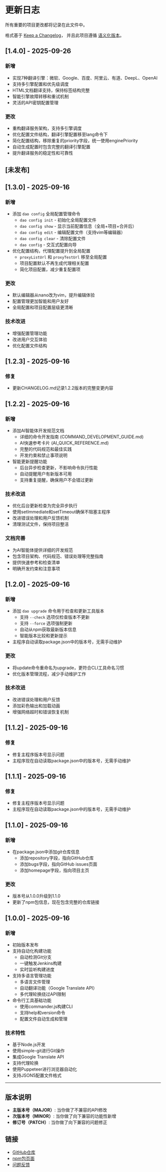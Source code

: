 # 更新日志

所有重要的项目更改都将记录在此文件中。

格式基于 [Keep a Changelog](https://keepachangelog.com/zh-CN/1.0.0/)，
并且此项目遵循 [语义化版本](https://semver.org/lang/zh-CN/)。

## [1.4.0] - 2025-09-26

### 新增
- 实现7种翻译引擎：微软、Google、百度、阿里云、有道、DeepL、OpenAI
- 支持多引擎配置和优先级调度
- HTML文档翻译支持，保持标签结构完整
- 智能引擎故障转移和重试机制
- 灵活的API密钥配置管理

### 更改
- 重构翻译服务架构，支持多引擎调度
- 优化配置文件结构，翻译引擎配置移至lang命令下
- 简化配置结构，移除重复的priority字段，统一使用enginePriority
- 自动生成配置时包含完整的翻译引擎配置
- 提升翻译服务的稳定性和可靠性

## [未发布]


## [1.3.0] - 2025-09-16

### 新增
- 添加 `dao config` 全局配置管理命令
  - `dao config init` - 初始化全局配置文件
  - `dao config show` - 显示当前配置信息（全局+项目+合并后）
  - `dao config edit` - 编辑配置文件（支持vim等编辑器）
  - `dao config clear` - 清除配置文件
  - `dao config` - 交互式配置向导
- 优化配置结构，代理配置提升到全局配置
  - `proxyListUrl` 和 `proxyTestUrl` 移至全局配置
  - 项目配置默认不再生成代理相关配置
  - 简化项目配置，减少重复配置项

### 更改
- 默认编辑器从nano改为vim，提升编辑体验
- 配置管理更加智能和用户友好
- 全局配置和项目配置层级更清晰

### 技术改进
- 增强配置管理功能
- 改进用户交互体验
- 优化配置文件结构

## [1.2.3] - 2025-09-16

### 修复
- 更新CHANGELOG.md记录1.2.2版本的完整变更内容

## [1.2.2] - 2025-09-16

### 新增
- 添加AI智能体开发规范文档
  - 详细的命令开发指南 (COMMAND_DEVELOPMENT_GUIDE.md)
  - AI快速参考卡片 (AI_QUICK_REFERENCE.md)
  - 完整的代码规范和最佳实践
  - 开发约束和禁止事项说明
- 智能更新提醒功能
  - 后台异步检查更新，不影响命令执行性能
  - 自动提醒用户有新版本可用
  - 支持重复提醒，确保用户不会错过更新

### 技术改进
- 优化后台更新检查为完全异步执行
- 使用setImmediate和setTimeout确保不阻塞主程序
- 改进错误处理和用户反馈机制
- 清理测试文件，保持项目整洁

### 文档完善
- 为AI智能体提供详细的开发规范
- 包含项目架构、代码规范、错误处理等完整指南
- 提供快速参考和检查清单
- 明确开发约束和注意事项

## [1.2.0] - 2025-09-16

### 新增
- 添加 `dao upgrade` 命令用于检查和更新工具版本
  - 支持 `--check` 选项仅检查版本不更新
  - 支持 `--force` 选项强制更新
  - 自动从npm获取最新版本信息
  - 智能版本比较和更新提示
- 主程序自动读取package.json中的版本号，无需手动维护

### 更改
- 将update命令重命名为upgrade，更符合CLI工具命名习惯
- 优化版本管理流程，减少手动维护工作

### 技术改进
- 改进错误处理和用户反馈
- 添加彩色输出和加载动画
- 增强网络超时和错误恢复机制

## [1.1.2] - 2025-09-16

### 修复
- 修复主程序版本号显示问题
- 主程序现在自动读取package.json中的版本号，无需手动维护

## [1.1.1] - 2025-09-16

### 修复
- 修复主程序版本号显示问题
- 主程序现在自动读取package.json中的版本号，无需手动维护

## [1.1.0] - 2025-09-16

### 新增
- 在package.json中添加git仓库信息
  - 添加repository字段，指向GitHub仓库
  - 添加bugs字段，指向GitHub issues页面
  - 添加homepage字段，指向项目主页

### 更改
- 版本号从1.0.0升级到1.1.0
- 更新了npm包信息，现在包含完整的仓库链接

## [1.0.0] - 2025-09-16

### 新增
- 初始版本发布
- 支持自动化构建功能
  - 自动检测Git分支
  - 一键触发Jenkins构建
  - 实时监听构建进度
- 支持多语言管理功能
  - 多语言文件管理
  - 自动翻译功能（Google Translate API）
  - 多代理轮换绕过API限制
- 命令行工具基础功能
  - 使用commander.js构建CLI
  - 支持help和version命令
  - 配置文件自动生成和管理

### 技术特性
- 基于Node.js开发
- 使用simple-git进行Git操作
- 集成Google Translate API
- 支持代理轮换
- 使用Puppeteer进行浏览器自动化
- 支持JSON5配置文件格式

---

## 版本说明

- **主版本号（MAJOR）**: 当你做了不兼容的API修改
- **次版本号（MINOR）**: 当你做了向下兼容的功能性新增
- **修订号（PATCH）**: 当你做了向下兼容的问题修正

## 链接

- [GitHub仓库](https://github.com/h025/daodou-command)
- [npm包页面](https://www.npmjs.com/package/daodou-command)
- [问题反馈](https://github.com/h025/daodou-command/issues)
